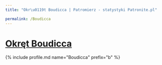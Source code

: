 ```yaml
---
title: "Okr\u0119t Boudicca | Patromierz - statystyki Patronite.pl"

permalink: /Boudicca
---
```


# [Okręt Boudicca](https://patronite.pl/Boudicca)

{% include profile.md name="Boudicca" prefix="b" %}
